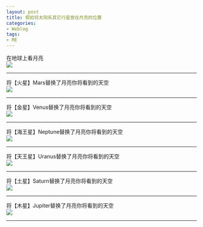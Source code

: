 ```yaml
---
layout: post
title: 假如将太阳系其它行星放在月亮的位置
categories:
- Weblog
tags:
- ME
---
```

在地球上看月亮    
![](http://hao.zhao.im/media/pics/20131225_1_Moon.jpg)   
**********
将【火星】Mars替换了月亮你将看到的天空    
![](http://hao.zhao.im/media/pics/20131225_2_Mars.jpg)   
********** 
将【金星】Venus替换了月亮你将看到的天空    
![](http://hao.zhao.im/media/pics/20131225_3_Venus.jpg)   
********** 
将【海王星】Neptune替换了月亮你将看到的天空    
![](http://hao.zhao.im/media/pics/20131225_4_Neptune.jpg)   
********** 
将【天王星】Uranus替换了月亮你将看到的天空    
![](http://hao.zhao.im/media/pics/20131225_5_Uranus.jpg)   
********** 
将【土星】Saturn替换了月亮你将看到的天空    
![](http://hao.zhao.im/media/pics/20131225_6_Saturn.jpg)   
********** 
将【木星】Jupiter替换了月亮你将看到的天空    
![](http://hao.zhao.im/media/pics/20131225_7_Jupiter.jpg)   
********** 
